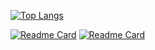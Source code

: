 [![Top Langs](https://github-readme-stats.vercel.app/api/top-langs/?username=jamesCrumble)](https://github.com/JamesCrumble)


[![Readme Card](https://github-readme-stats.vercel.app/api/pin/?username=jamesCrumble&repo=PoeBeastBotv3)](https://github.com/JamesCrumbleProduction/PoeBeastBotv3)
[![Readme Card](https://github-readme-stats.vercel.app/api/pin/?username=jamesCrumbleProduction&repo=AlbionFisherBot)](https://github.com/JamesCrumbleProduction/AlbionFisherBot)
